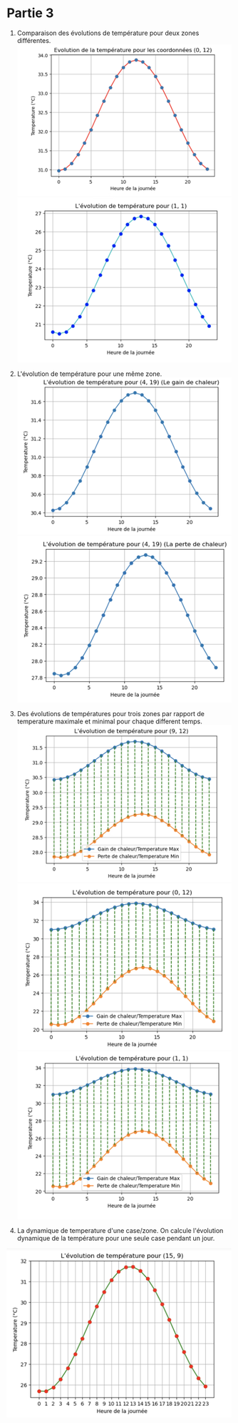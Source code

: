 # Partie 3


1) Comparaison des évolutions de température pour deux zones différentes.
![image](https://raw.githubusercontent.com/are-dynamic-2024-g6/environnements/master/images/Capture%20d%E2%80%99e%CC%81cran%202024-04-28%20a%CC%80%2020.45.47.png)
![image](https://raw.githubusercontent.com/are-dynamic-2024-g6/environnements/master/images/Capture%20d%E2%80%99e%CC%81cran%202024-04-28%20a%CC%80%2020.45.55.png)

2) L'évolution de température pour une même zone.
![image](https://raw.githubusercontent.com/are-dynamic-2024-g6/environnements/master/images/Capture%20d%E2%80%99e%CC%81cran%202024-04-28%20a%CC%80%2020.46.25.png)
![image](https://raw.githubusercontent.com/are-dynamic-2024-g6/environnements/master/images/Capture%20d%E2%80%99e%CC%81cran%202024-04-28%20a%CC%80%2020.46.31.png)

5) Des évolutions de températures pour trois zones par rapport de temperature maximale et minimal pour chaque different temps.
![image](https://raw.githubusercontent.com/are-dynamic-2024-g6/environnements/master/images/Capture%20d%E2%80%99e%CC%81cran%202024-04-28%20a%CC%80%2020.47.08.png)
![image](https://raw.githubusercontent.com/are-dynamic-2024-g6/environnements/master/images/Capture%20d%E2%80%99e%CC%81cran%202024-04-28%20a%CC%80%2020.47.25.png)
![image](https://raw.githubusercontent.com/are-dynamic-2024-g6/environnements/master/images/Capture%20d%E2%80%99e%CC%81cran%202024-04-28%20a%CC%80%2020.47.32.png)

7) La dynamique de temperature d'une case/zone.
On calcule l'évolution dynamique de la température pour une seule case pendant un jour.

![image](https://raw.githubusercontent.com/are-dynamic-2024-g6/environnements/master/images/Capture%20d%E2%80%99e%CC%81cran%202024-04-28%20a%CC%80%2020.47.58.png)
